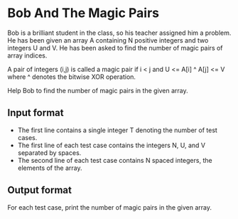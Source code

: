 # Bob And The Magic Pairs

Bob is a brilliant student in the class, so his teacher assigned him a problem. He has been given an array A containing N positive integers and two integers U and V. He has been asked to find the number of magic pairs of array indices.

A pair of integers (i,j) is called a magic pair if i < j and U <= A[i] ^ A[j] <= V where ^ denotes the bitwise XOR operation.

Help Bob to find the number of magic pairs in the given array.

## Input format

- The first line contains a single integer T denoting the number of test cases.
- The first line of each test case contains the integers N, U, and V separated by spaces.
- The second line of each test case contains N spaced integers, the elements of the array.

## Output format

For each test case, print the number of magic pairs in the given array.
